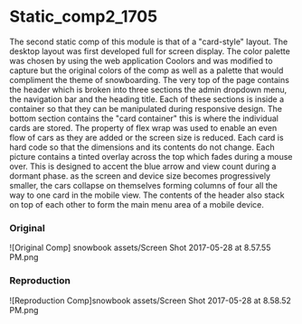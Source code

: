 # Static_comp2_1705

The second static comp of this module is that of a "card-style" layout.  The desktop layout was first developed full for screen display.  The color palette was chosen by using the web application Coolors and was modified to capture but the original colors of the comp as well as a palette that would compliment the theme of snowboarding.  The very top of the page contains the header which is broken into three sections the admin dropdown menu, the navigation bar and the heading title.  Each of these sections is inside a container so that they can be manipulated during responsive design.  The bottom section contains the "card container"  this is where the individual cards are stored.  The property of flex wrap was used to enable an even flow of cars as they are added or the screen size is reduced.  Each card is hard code so that the dimensions and its contents do not change.  Each picture contains a tinted overlay across the top which fades during a mouse over.  This is designed to accent the blue arrow and view count during a dormant phase.  as the screen and device size becomes progressively smaller, the cars collapse on themselves forming columns of four all the way to one card in the mobile view.  The contents of the header also stack on top of each other to form the main menu area of a mobile device.

### Original
![Original Comp] snowbook assets/Screen Shot 2017-05-28 at 8.57.55 PM.png


### Reproduction
![Reproduction Comp]snowbook assets/Screen Shot 2017-05-28 at 8.58.52 PM.png
